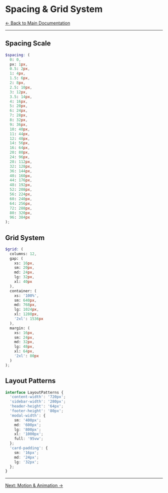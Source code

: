 # Spacing & Grid System

[← Back to Main Documentation](./Readme.md)

---

## Spacing Scale

```scss
$spacing: (
  0: 0,
  px: 1px,
  0.5: 2px,
  1: 4px,
  1.5: 6px,
  2: 8px,
  2.5: 10px,
  3: 12px,
  3.5: 14px,
  4: 16px,
  5: 20px,
  6: 24px,
  7: 28px,
  8: 32px,
  9: 36px,
  10: 40px,
  11: 44px,
  12: 48px,
  14: 56px,
  16: 64px,
  20: 80px,
  24: 96px,
  28: 112px,
  32: 128px,
  36: 144px,
  40: 160px,
  44: 176px,
  48: 192px,
  52: 208px,
  56: 224px,
  60: 240px,
  64: 256px,
  72: 288px,
  80: 320px,
  96: 384px
);
```

## Grid System

```scss
$grid: (
  columns: 12,
  gap: (
    xs: 16px,
    sm: 20px,
    md: 24px,
    lg: 32px,
    xl: 40px
  ),
  container: (
    xs: '100%',
    sm: 640px,
    md: 768px,
    lg: 1024px,
    xl: 1280px,
    '2xl': 1536px
  ),
  margin: (
    xs: 16px,
    sm: 24px,
    md: 32px,
    lg: 48px,
    xl: 64px,
    '2xl': 80px
  )
);
```

## Layout Patterns

```typescript
interface LayoutPatterns {
  'content-width': '720px';
  'sidebar-width': '280px';
  'header-height': '64px';
  'footer-height': '80px';
  'modal-width': {
    sm: '400px';
    md: '600px';
    lg: '800px';
    xl: '1000px';
    full: '95vw';
  };
  'card-padding': {
    sm: '16px';
    md: '24px';
    lg: '32px';
  };
}
```

---

[Next: Motion & Animation →](./06-motion-animation.md)